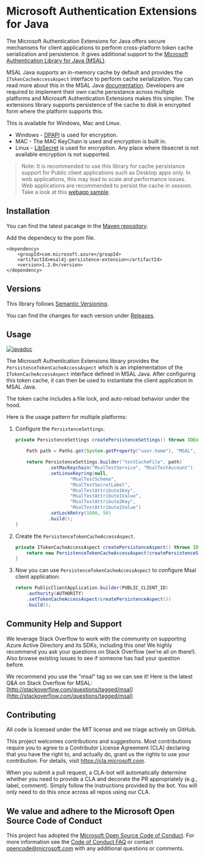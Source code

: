 # Microsoft Authentication Extensions for Java

The Microsoft Authentication Extensions for Java offers secure mechanisms for client applications to perform cross-platform token cache serialization and persistence. It gives additional support to the [Microsoft Authentication Library for Java (MSAL)](https://github.com/AzureAD/microsoft-authentication-library-for-java). 

MSAL Java supports an in-memory cache by default and provides the `ITokenCacheAccessAspect` interface to perform cache serialization. You can read more about this in the MSAL Java [documentation](https://docs.microsoft.com/en-us/azure/active-directory/develop/msal-java-token-cache-serialization). Developers are required to implement their own cache persistance across multiple platforms and Microsoft Authentication Extensions makes this simpler.
The extensions library supports persistence of the cache to disk in encrypted form where the platform supports this.

This is available for Windows, Mac and Linux.
- Windows - [DPAPI](https://docs.microsoft.com/en-us/dotnet/standard/security/how-to-use-data-protection) is used for encryption.
- MAC - The MAC KeyChain is used and encryption is built in.
- Linux - [LibSecret](https://wiki.gnome.org/Projects/Libsecret) is used for encryption. Any place where libsecret is not available encryption is not supported.

> Note: It is recommended to use this library for cache persistance support for Public client applications such as Desktop apps only. In web applications, this may lead to scale and performance issues. Web applications are recommended to persist the cache in session. Take a look at this [webapp sample](https://github.com/Azure-Samples/ms-identity-java-webapp).

## Installation

You can find the latest pacakge in the [Maven repository](https://mvnrepository.com/artifact/com.microsoft.azure/msal4j-persistence-extension).

Add the dependecy to the pom file.

```
<dependency>
    <groupId>com.microsoft.azure</groupId>
    <artifactId>msal4j-persistence-extension</artifactId>
    <version>1.2.0</version>
</dependency>
```

## Versions

This library follows [Semantic Versioning](http://semver.org/).

You can find the changes for each version under
[Releases](https://github.com/AzureAD/microsoft-authentication-extensions-for-java/releases).

## Usage

[![javadoc](https://javadoc.io/badge2/com.microsoft.azure/msal4j-persistence-extension/javadoc.svg)](https://javadoc.io/doc/com.microsoft.azure/msal4j-persistence-extension)

The Microsoft Authentication Extensions library provides the `PersistenceTokenCacheAccessAspect` which is an implementation of the `ITokenCacheAccessAspect` interface defined in MSAL Java. After configuring this token cache, it can then be used to instantiate the client application in MSAL Java. 

The token cache includes a file lock, and auto-reload behavior under the hood.

Here is the usage pattern for multiple platforms:

1. Configure the `PersistenceSettings`.

    ```java
    private PersistenceSettings createPersistenceSettings() throws IOException {

        Path path = Paths.get(System.getProperty("user.home"), "MSAL", "testCache");

        return PersistenceSettings.builder("testCacheFile", path)
                .setMacKeychain("MsalTestService", "MsalTestAccount")
                .setLinuxKeyring(null,
                        "MsalTestSchema",
                        "MsalTestSecretLabel",
                        "MsalTestAttribute1Key",
                        "MsalTestAttribute1Value",
                        "MsalTestAttribute2Key",
                        "MsalTestAttribute2Value")
                .setLockRetry(1000, 50)
                .build();
    }
    ```

1. Create the `PersistenceTokenCacheAccessAspect`.

    ```java
    private ITokenCacheAccessAspect createPersistenceAspect() throws IOException {
        return new PersistenceTokenCacheAccessAspect(createPersistenceSettings());
    }
    ```
1. Now you can use `PersistenceTokenCacheAccessAspect` to configure Msal client application:

    ```java
    return PublicClientApplication.builder(PUBLIC_CLIENT_ID)
        .authority(AUTHORITY)
        .setTokenCacheAccessAspect(createPersistenceAspect())
        .build();
    ```

## Community Help and Support

We leverage Stack Overflow to work with the community on supporting Azure Active Directory and its SDKs, including this one!
We highly recommend you ask your questions on Stack Overflow (we're all on there!).
Also browse existing issues to see if someone has had your question before.

We recommend you use the "msal" tag so we can see it!
Here is the latest Q&A on Stack Overflow for MSAL:
[http://stackoverflow.com/questions/tagged/msal](http://stackoverflow.com/questions/tagged/msal)


## Contributing

All code is licensed under the MIT license and we triage actively on GitHub.

This project welcomes contributions and suggestions.  Most contributions require you to agree to a
Contributor License Agreement (CLA) declaring that you have the right to, and actually do, grant us
the rights to use your contribution. For details, visit https://cla.microsoft.com.

When you submit a pull request, a CLA-bot will automatically determine whether you need to provide
a CLA and decorate the PR appropriately (e.g., label, comment). Simply follow the instructions
provided by the bot. You will only need to do this once across all repos using our CLA.


## We value and adhere to the Microsoft Open Source Code of Conduct

This project has adopted the [Microsoft Open Source Code of Conduct](https://opensource.microsoft.com/codeofconduct/). For more information see the [Code of Conduct FAQ](https://opensource.microsoft.com/codeofconduct/faq/) or contact [opencode@microsoft.com](mailto:opencode@microsoft.com) with any additional questions or comments.
